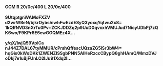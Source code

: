 #### GCM R 20/0c/400 L 20/0c/400
**9UtqptgnWAMoFXZV**<br/>**d2wrWBeN/bjkrOybshiwhFwEzdESyQ3yoxqYqtwu2x8=**<br/>**1kQIfNVD3nXrTu0Pv+ZCKJDDZq2p9UuD0qvxxhVMUJud7NicyUDbPj7zQK6wo/F9KPr8E6ewGGQMEz4X...**<br/><br/>
**y/qX/lwjQ59VplCa**<br/>**nJ44Z7DAL67tyMMUR/cPrshQffescUQzaZG5lSr3bW4=**<br/>**hqGis0kWoDKk1ZWENZISSgbPNN5AIHeRzccCBypQ8ghHAmQ/MmzDVJoDkj7e1uBjFUnLO2lJu91Xdq2l...**
